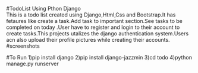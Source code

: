 #TodoList Using Pthon Django
<br>
This is a todo list created using Django,Html,Css and Bootstrap.It has fetaures like create a task.Add task to important section.See tasks to be completed on today .User have to register and login to their account to create tasks.This projects utalizes the django authentication system.Users acn also upload their profile pictures while creating their accounts.
#screenshots


#To Run
1)pip install django
2)pip install django-jazzmin
3)cd todo
4)python manage.py runserver
